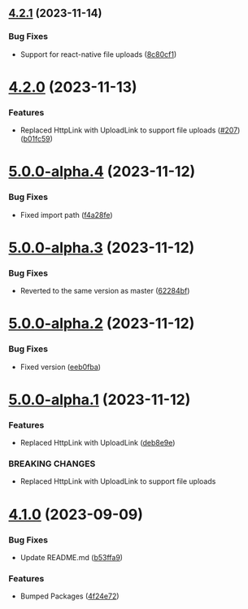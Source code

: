 ## [4.2.1](https://github.com/BlueBaseJS/plugin-apollo/compare/v4.2.0...v4.2.1) (2023-11-14)

### Bug Fixes

-   Support for react-native file uploads ([8c80cf1](https://github.com/BlueBaseJS/plugin-apollo/commit/8c80cf16655535d1d5d467dcaea875e8aff43205))

# [4.2.0](https://github.com/BlueBaseJS/plugin-apollo/compare/v4.1.0...v4.2.0) (2023-11-13)

### Features

-   Replaced HttpLink with UploadLink to support file uploads ([#207](https://github.com/BlueBaseJS/plugin-apollo/issues/207)) ([b01fc59](https://github.com/BlueBaseJS/plugin-apollo/commit/b01fc592a32ae66c4704f33022e49a6a8e86c709))

# [5.0.0-alpha.4](https://github.com/BlueBaseJS/plugin-apollo/compare/v5.0.0-alpha.3...v5.0.0-alpha.4) (2023-11-12)

### Bug Fixes

-   Fixed import path ([f4a28fe](https://github.com/BlueBaseJS/plugin-apollo/commit/f4a28fe1abf2e1e17df4b9adf1885e12afb4aca0))

# [5.0.0-alpha.3](https://github.com/BlueBaseJS/plugin-apollo/compare/v5.0.0-alpha.2...v5.0.0-alpha.3) (2023-11-12)

### Bug Fixes

-   Reverted to the same version as master ([62284bf](https://github.com/BlueBaseJS/plugin-apollo/commit/62284bf3c3a9dbb51284494995efc1f0c5e6c129))

# [5.0.0-alpha.2](https://github.com/BlueBaseJS/plugin-apollo/compare/v5.0.0-alpha.1...v5.0.0-alpha.2) (2023-11-12)

### Bug Fixes

-   Fixed version ([eeb0fba](https://github.com/BlueBaseJS/plugin-apollo/commit/eeb0fba9fac35a1c15b8639e95ab489c9bdf352b))

# [5.0.0-alpha.1](https://github.com/BlueBaseJS/plugin-apollo/compare/v4.1.0...v5.0.0-alpha.1) (2023-11-12)

### Features

-   Replaced HttpLink with UploadLink ([deb8e9e](https://github.com/BlueBaseJS/plugin-apollo/commit/deb8e9ea6b9bb924e81cc6dfaec4cbd3b525e1b2))

### BREAKING CHANGES

-   Replaced HttpLink with UploadLink to support file uploads

# [4.1.0](https://github.com/BlueBaseJS/plugin-apollo/compare/v4.0.0...v4.1.0) (2023-09-09)

### Bug Fixes

-   Update README.md ([b53ffa9](https://github.com/BlueBaseJS/plugin-apollo/commit/b53ffa95a2f3cf886634c1a8f69afd8b6f55023e))

### Features

-   Bumped Packages ([4f24e72](https://github.com/BlueBaseJS/plugin-apollo/commit/4f24e7266fb44c044ace85aafa6f390442eb8abe))
